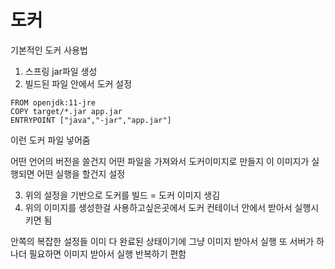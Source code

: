 # 도커

기본적인 도커 사용법

1. 스프링 jar파일 생성
2. 빌드된 파일 안에서 도커 설정

```
FROM openjdk:11-jre
COPY target/*.jar app.jar
ENTRYPOINT ["java","-jar","app.jar"]
```
이런 도커 파일 넣어줌

어떤 언어의 버전을 쓸건지
어떤 파일을 가져와서 도커이미지로 만들지
이 이미지가 실행되면 어떤 실행을 할건지 설정

3. 위의 설정을 기반으로 도커를 빌드 = 도커 이미지 생김
4. 위의 이미지를 생성한걸 사용하고싶은곳에서 도커 컨테이너 안에서 받아서 실행시키면 됨 

 안쪽의 복잡한 설정들 이미 다 완료된 상태이기에 그냥 이미지 받아서 실행 
 또 서버가 하나더 필요하면 이미지 받아서 실행 반복하기 편함